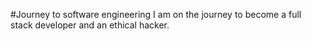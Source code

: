#Journey to software engineering
I am on the journey to become a full stack developer and an ethical hacker.
